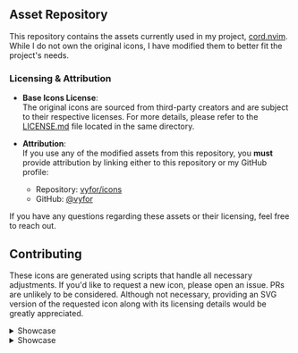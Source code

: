 ## Asset Repository  

This repository contains the assets currently used in my project, [cord.nvim](https://github.com/vyfor/cord.nvim). While I do not own the original icons, I have modified them to better fit the project's needs.  

### Licensing & Attribution  

- **Base Icons License**:  
  The original icons are sourced from third-party creators and are subject to their respective licenses. For more details, please refer to the [LICENSE.md](LICENSE.md) file located in the same directory.

- **Attribution**:  
  If you use any of the modified assets from this repository, you **must** provide attribution by linking either to this repository or my GitHub profile: 
  - Repository: [vyfor/icons](https://github.com/vyfor/icons)  
  - GitHub: [@vyfor](https://github.com/vyfor) 

If you have any questions regarding these assets or their licensing, feel free to reach out. 

## Contributing  

These icons are generated using scripts that handle all necessary adjustments. If you'd like to request a new icon, please open an issue. PRs are unlikely to be considered. Although not necessary, providing an SVG version of the requested icon along with its licensing details would be greatly appreciated.

<details id="showcase"><summary>Showcase</summary>

| Icon | catppuccin | material | onyx | pastel |
|------|---------|---------|---------|---------|
| ada.png | <img src='icons/catppuccin/ada.png' alt='ada.png' width='128' height='128' /> | <img src='icons/material/ada.png' alt='ada.png' width='128' height='128' /> | <img src='icons/onyx/ada.png' alt='ada.png' width='128' height='128' /> | <img src='icons/pastel/ada.png' alt='ada.png' width='128' height='128' /> |
| ahk.png | <img src='icons/catppuccin/ahk.png' alt='ahk.png' width='128' height='128' /> | <img src='icons/material/ahk.png' alt='ahk.png' width='128' height='128' /> | <img src='icons/onyx/ahk.png' alt='ahk.png' width='128' height='128' /> | <img src='icons/pastel/ahk.png' alt='ahk.png' width='128' height='128' /> |
| angular.png | <img src='icons/catppuccin/angular.png' alt='angular.png' width='128' height='128' /> | <img src='icons/material/angular.png' alt='angular.png' width='128' height='128' /> | <img src='icons/onyx/angular.png' alt='angular.png' width='128' height='128' /> | <img src='icons/pastel/angular.png' alt='angular.png' width='128' height='128' /> |
| arduino.png | <img src='icons/catppuccin/arduino.png' alt='arduino.png' width='128' height='128' /> | <img src='icons/material/arduino.png' alt='arduino.png' width='128' height='128' /> | <img src='icons/onyx/arduino.png' alt='arduino.png' width='128' height='128' /> | <img src='icons/pastel/arduino.png' alt='arduino.png' width='128' height='128' /> |
| assembly.png | <img src='icons/catppuccin/assembly.png' alt='assembly.png' width='128' height='128' /> | <img src='icons/material/assembly.png' alt='assembly.png' width='128' height='128' /> | <img src='icons/onyx/assembly.png' alt='assembly.png' width='128' height='128' /> | <img src='icons/pastel/assembly.png' alt='assembly.png' width='128' height='128' /> |
| astro.png | <img src='icons/catppuccin/astro.png' alt='astro.png' width='128' height='128' /> | <img src='icons/material/astro.png' alt='astro.png' width='128' height='128' /> | <img src='icons/onyx/astro.png' alt='astro.png' width='128' height='128' /> | <img src='icons/pastel/astro.png' alt='astro.png' width='128' height='128' /> |
| astronvim.png | <img src='icons/catppuccin/astronvim.png' alt='astronvim.png' width='128' height='128' /> | <img src='icons/material/astronvim.png' alt='astronvim.png' width='128' height='128' /> | <img src='icons/onyx/astronvim.png' alt='astronvim.png' width='128' height='128' /> | <img src='icons/pastel/astronvim.png' alt='astronvim.png' width='128' height='128' /> |
| awk.png | <img src='icons/catppuccin/awk.png' alt='awk.png' width='128' height='128' /> | <img src='icons/material/awk.png' alt='awk.png' width='128' height='128' /> | <img src='icons/onyx/awk.png' alt='awk.png' width='128' height='128' /> | <img src='icons/pastel/awk.png' alt='awk.png' width='128' height='128' /> |
| book.png | <img src='icons/catppuccin/book.png' alt='book.png' width='128' height='128' /> | <img src='icons/material/book.png' alt='book.png' width='128' height='128' /> | <img src='icons/onyx/book.png' alt='book.png' width='128' height='128' /> | <img src='icons/pastel/book.png' alt='book.png' width='128' height='128' /> |
| bug.png | <img src='icons/catppuccin/bug.png' alt='bug.png' width='128' height='128' /> | <img src='icons/material/bug.png' alt='bug.png' width='128' height='128' /> | <img src='icons/onyx/bug.png' alt='bug.png' width='128' height='128' /> | <img src='icons/pastel/bug.png' alt='bug.png' width='128' height='128' /> |
| c.png | <img src='icons/catppuccin/c.png' alt='c.png' width='128' height='128' /> | <img src='icons/material/c.png' alt='c.png' width='128' height='128' /> | <img src='icons/onyx/c.png' alt='c.png' width='128' height='128' /> | <img src='icons/pastel/c.png' alt='c.png' width='128' height='128' /> |
| cargo.png | <img src='icons/catppuccin/cargo.png' alt='cargo.png' width='128' height='128' /> | <img src='icons/material/cargo.png' alt='cargo.png' width='128' height='128' /> | <img src='icons/onyx/cargo.png' alt='cargo.png' width='128' height='128' /> | <img src='icons/pastel/cargo.png' alt='cargo.png' width='128' height='128' /> |
| clojure.png | <img src='icons/catppuccin/clojure.png' alt='clojure.png' width='128' height='128' /> | <img src='icons/material/clojure.png' alt='clojure.png' width='128' height='128' /> | <img src='icons/onyx/clojure.png' alt='clojure.png' width='128' height='128' /> | <img src='icons/pastel/clojure.png' alt='clojure.png' width='128' height='128' /> |
| controller.png | <img src='icons/catppuccin/controller.png' alt='controller.png' width='128' height='128' /> | <img src='icons/material/controller.png' alt='controller.png' width='128' height='128' /> | <img src='icons/onyx/controller.png' alt='controller.png' width='128' height='128' /> | <img src='icons/pastel/controller.png' alt='controller.png' width='128' height='128' /> |
| cpp.png | <img src='icons/catppuccin/cpp.png' alt='cpp.png' width='128' height='128' /> | <img src='icons/material/cpp.png' alt='cpp.png' width='128' height='128' /> | <img src='icons/onyx/cpp.png' alt='cpp.png' width='128' height='128' /> | <img src='icons/pastel/cpp.png' alt='cpp.png' width='128' height='128' /> |
| crystal.png | <img src='icons/catppuccin/crystal.png' alt='crystal.png' width='128' height='128' /> | <img src='icons/material/crystal.png' alt='crystal.png' width='128' height='128' /> | <img src='icons/onyx/crystal.png' alt='crystal.png' width='128' height='128' /> | <img src='icons/pastel/crystal.png' alt='crystal.png' width='128' height='128' /> |
| csharp.png | <img src='icons/catppuccin/csharp.png' alt='csharp.png' width='128' height='128' /> | <img src='icons/material/csharp.png' alt='csharp.png' width='128' height='128' /> | <img src='icons/onyx/csharp.png' alt='csharp.png' width='128' height='128' /> | <img src='icons/pastel/csharp.png' alt='csharp.png' width='128' height='128' /> |
| css.png | <img src='icons/catppuccin/css.png' alt='css.png' width='128' height='128' /> | <img src='icons/material/css.png' alt='css.png' width='128' height='128' /> | <img src='icons/onyx/css.png' alt='css.png' width='128' height='128' /> | <img src='icons/pastel/css.png' alt='css.png' width='128' height='128' /> |
| d.png | <img src='icons/catppuccin/d.png' alt='d.png' width='128' height='128' /> | <img src='icons/material/d.png' alt='d.png' width='128' height='128' /> | <img src='icons/onyx/d.png' alt='d.png' width='128' height='128' /> | <img src='icons/pastel/d.png' alt='d.png' width='128' height='128' /> |
| dart.png | <img src='icons/catppuccin/dart.png' alt='dart.png' width='128' height='128' /> | <img src='icons/material/dart.png' alt='dart.png' width='128' height='128' /> | <img src='icons/onyx/dart.png' alt='dart.png' width='128' height='128' /> | <img src='icons/pastel/dart.png' alt='dart.png' width='128' height='128' /> |
| dashboard.png | <img src='icons/catppuccin/dashboard.png' alt='dashboard.png' width='128' height='128' /> | <img src='icons/material/dashboard.png' alt='dashboard.png' width='128' height='128' /> | <img src='icons/onyx/dashboard.png' alt='dashboard.png' width='128' height='128' /> | <img src='icons/pastel/dashboard.png' alt='dashboard.png' width='128' height='128' /> |
| diagnostics.png | <img src='icons/catppuccin/diagnostics.png' alt='diagnostics.png' width='128' height='128' /> | <img src='icons/material/diagnostics.png' alt='diagnostics.png' width='128' height='128' /> | <img src='icons/onyx/diagnostics.png' alt='diagnostics.png' width='128' height='128' /> | <img src='icons/pastel/diagnostics.png' alt='diagnostics.png' width='128' height='128' /> |
| django.png | <img src='icons/catppuccin/django.png' alt='django.png' width='128' height='128' /> | <img src='icons/material/django.png' alt='django.png' width='128' height='128' /> | <img src='icons/onyx/django.png' alt='django.png' width='128' height='128' /> | <img src='icons/pastel/django.png' alt='django.png' width='128' height='128' /> |
| docker.png | <img src='icons/catppuccin/docker.png' alt='docker.png' width='128' height='128' /> | <img src='icons/material/docker.png' alt='docker.png' width='128' height='128' /> | <img src='icons/onyx/docker.png' alt='docker.png' width='128' height='128' /> | <img src='icons/pastel/docker.png' alt='docker.png' width='128' height='128' /> |
| editorconfig.png | <img src='icons/catppuccin/editorconfig.png' alt='editorconfig.png' width='128' height='128' /> | <img src='icons/material/editorconfig.png' alt='editorconfig.png' width='128' height='128' /> | <img src='icons/onyx/editorconfig.png' alt='editorconfig.png' width='128' height='128' /> | <img src='icons/pastel/editorconfig.png' alt='editorconfig.png' width='128' height='128' /> |
| elixir.png | <img src='icons/catppuccin/elixir.png' alt='elixir.png' width='128' height='128' /> | <img src='icons/material/elixir.png' alt='elixir.png' width='128' height='128' /> | <img src='icons/onyx/elixir.png' alt='elixir.png' width='128' height='128' /> | <img src='icons/pastel/elixir.png' alt='elixir.png' width='128' height='128' /> |
| elm.png | <img src='icons/catppuccin/elm.png' alt='elm.png' width='128' height='128' /> | <img src='icons/material/elm.png' alt='elm.png' width='128' height='128' /> | <img src='icons/onyx/elm.png' alt='elm.png' width='128' height='128' /> | <img src='icons/pastel/elm.png' alt='elm.png' width='128' height='128' /> |
| erlang.png | <img src='icons/catppuccin/erlang.png' alt='erlang.png' width='128' height='128' /> | <img src='icons/material/erlang.png' alt='erlang.png' width='128' height='128' /> | <img src='icons/onyx/erlang.png' alt='erlang.png' width='128' height='128' /> | <img src='icons/pastel/erlang.png' alt='erlang.png' width='128' height='128' /> |
| fennel.png | <img src='icons/catppuccin/fennel.png' alt='fennel.png' width='128' height='128' /> | <img src='icons/material/fennel.png' alt='fennel.png' width='128' height='128' /> | <img src='icons/onyx/fennel.png' alt='fennel.png' width='128' height='128' /> | <img src='icons/pastel/fennel.png' alt='fennel.png' width='128' height='128' /> |
| fishshell.png | <img src='icons/catppuccin/fishshell.png' alt='fishshell.png' width='128' height='128' /> | <img src='icons/material/fishshell.png' alt='fishshell.png' width='128' height='128' /> | <img src='icons/onyx/fishshell.png' alt='fishshell.png' width='128' height='128' /> | <img src='icons/pastel/fishshell.png' alt='fishshell.png' width='128' height='128' /> |
| folder.png | <img src='icons/catppuccin/folder.png' alt='folder.png' width='128' height='128' /> | <img src='icons/material/folder.png' alt='folder.png' width='128' height='128' /> | <img src='icons/onyx/folder.png' alt='folder.png' width='128' height='128' /> | <img src='icons/pastel/folder.png' alt='folder.png' width='128' height='128' /> |
| fortran.png | <img src='icons/catppuccin/fortran.png' alt='fortran.png' width='128' height='128' /> | <img src='icons/material/fortran.png' alt='fortran.png' width='128' height='128' /> | <img src='icons/onyx/fortran.png' alt='fortran.png' width='128' height='128' /> | <img src='icons/pastel/fortran.png' alt='fortran.png' width='128' height='128' /> |
| fsharp.png | <img src='icons/catppuccin/fsharp.png' alt='fsharp.png' width='128' height='128' /> | <img src='icons/material/fsharp.png' alt='fsharp.png' width='128' height='128' /> | <img src='icons/onyx/fsharp.png' alt='fsharp.png' width='128' height='128' /> | <img src='icons/pastel/fsharp.png' alt='fsharp.png' width='128' height='128' /> |
| gear.png | <img src='icons/catppuccin/gear.png' alt='gear.png' width='128' height='128' /> | <img src='icons/material/gear.png' alt='gear.png' width='128' height='128' /> | <img src='icons/onyx/gear.png' alt='gear.png' width='128' height='128' /> | <img src='icons/pastel/gear.png' alt='gear.png' width='128' height='128' /> |
| git.png | <img src='icons/catppuccin/git.png' alt='git.png' width='128' height='128' /> | <img src='icons/material/git.png' alt='git.png' width='128' height='128' /> | <img src='icons/onyx/git.png' alt='git.png' width='128' height='128' /> | <img src='icons/pastel/git.png' alt='git.png' width='128' height='128' /> |
| gleam.png | <img src='icons/catppuccin/gleam.png' alt='gleam.png' width='128' height='128' /> | <img src='icons/material/gleam.png' alt='gleam.png' width='128' height='128' /> | <img src='icons/onyx/gleam.png' alt='gleam.png' width='128' height='128' /> | <img src='icons/pastel/gleam.png' alt='gleam.png' width='128' height='128' /> |
| gml.png | <img src='icons/catppuccin/gml.png' alt='gml.png' width='128' height='128' /> | <img src='icons/material/gml.png' alt='gml.png' width='128' height='128' /> | <img src='icons/onyx/gml.png' alt='gml.png' width='128' height='128' /> | <img src='icons/pastel/gml.png' alt='gml.png' width='128' height='128' /> |
| gnu.png | <img src='icons/catppuccin/gnu.png' alt='gnu.png' width='128' height='128' /> | <img src='icons/material/gnu.png' alt='gnu.png' width='128' height='128' /> | <img src='icons/onyx/gnu.png' alt='gnu.png' width='128' height='128' /> | <img src='icons/pastel/gnu.png' alt='gnu.png' width='128' height='128' /> |
| go.png | <img src='icons/catppuccin/go.png' alt='go.png' width='128' height='128' /> | <img src='icons/material/go.png' alt='go.png' width='128' height='128' /> | <img src='icons/onyx/go.png' alt='go.png' width='128' height='128' /> | <img src='icons/pastel/go.png' alt='go.png' width='128' height='128' /> |
| godot.png | <img src='icons/catppuccin/godot.png' alt='godot.png' width='128' height='128' /> | <img src='icons/material/godot.png' alt='godot.png' width='128' height='128' /> | <img src='icons/onyx/godot.png' alt='godot.png' width='128' height='128' /> | <img src='icons/pastel/godot.png' alt='godot.png' width='128' height='128' /> |
| gradle.png | <img src='icons/catppuccin/gradle.png' alt='gradle.png' width='128' height='128' /> | <img src='icons/material/gradle.png' alt='gradle.png' width='128' height='128' /> | <img src='icons/onyx/gradle.png' alt='gradle.png' width='128' height='128' /> | <img src='icons/pastel/gradle.png' alt='gradle.png' width='128' height='128' /> |
| graphql.png | <img src='icons/catppuccin/graphql.png' alt='graphql.png' width='128' height='128' /> | <img src='icons/material/graphql.png' alt='graphql.png' width='128' height='128' /> | <img src='icons/onyx/graphql.png' alt='graphql.png' width='128' height='128' /> | <img src='icons/pastel/graphql.png' alt='graphql.png' width='128' height='128' /> |
| groovy.png | <img src='icons/catppuccin/groovy.png' alt='groovy.png' width='128' height='128' /> | <img src='icons/material/groovy.png' alt='groovy.png' width='128' height='128' /> | <img src='icons/onyx/groovy.png' alt='groovy.png' width='128' height='128' /> | <img src='icons/pastel/groovy.png' alt='groovy.png' width='128' height='128' /> |
| hashicorp.png | <img src='icons/catppuccin/hashicorp.png' alt='hashicorp.png' width='128' height='128' /> | <img src='icons/material/hashicorp.png' alt='hashicorp.png' width='128' height='128' /> | <img src='icons/onyx/hashicorp.png' alt='hashicorp.png' width='128' height='128' /> | <img src='icons/pastel/hashicorp.png' alt='hashicorp.png' width='128' height='128' /> |
| haskell.png | <img src='icons/catppuccin/haskell.png' alt='haskell.png' width='128' height='128' /> | <img src='icons/material/haskell.png' alt='haskell.png' width='128' height='128' /> | <img src='icons/onyx/haskell.png' alt='haskell.png' width='128' height='128' /> | <img src='icons/pastel/haskell.png' alt='haskell.png' width='128' height='128' /> |
| haxe.png | <img src='icons/catppuccin/haxe.png' alt='haxe.png' width='128' height='128' /> | <img src='icons/material/haxe.png' alt='haxe.png' width='128' height='128' /> | <img src='icons/onyx/haxe.png' alt='haxe.png' width='128' height='128' /> | <img src='icons/pastel/haxe.png' alt='haxe.png' width='128' height='128' /> |
| health.png | <img src='icons/catppuccin/health.png' alt='health.png' width='128' height='128' /> | <img src='icons/material/health.png' alt='health.png' width='128' height='128' /> | <img src='icons/onyx/health.png' alt='health.png' width='128' height='128' /> | <img src='icons/pastel/health.png' alt='health.png' width='128' height='128' /> |
| html.png | <img src='icons/catppuccin/html.png' alt='html.png' width='128' height='128' /> | <img src='icons/material/html.png' alt='html.png' width='128' height='128' /> | <img src='icons/onyx/html.png' alt='html.png' width='128' height='128' /> | <img src='icons/pastel/html.png' alt='html.png' width='128' height='128' /> |
| hyprland.png | <img src='icons/catppuccin/hyprland.png' alt='hyprland.png' width='128' height='128' /> | <img src='icons/material/hyprland.png' alt='hyprland.png' width='128' height='128' /> | <img src='icons/onyx/hyprland.png' alt='hyprland.png' width='128' height='128' /> | <img src='icons/pastel/hyprland.png' alt='hyprland.png' width='128' height='128' /> |
| idle.png | <img src='icons/catppuccin/idle.png' alt='idle.png' width='128' height='128' /> | <img src='icons/material/idle.png' alt='idle.png' width='128' height='128' /> | <img src='icons/onyx/idle.png' alt='idle.png' width='128' height='128' /> | <img src='icons/pastel/idle.png' alt='idle.png' width='128' height='128' /> |
| java.png | <img src='icons/catppuccin/java.png' alt='java.png' width='128' height='128' /> | <img src='icons/material/java.png' alt='java.png' width='128' height='128' /> | <img src='icons/onyx/java.png' alt='java.png' width='128' height='128' /> | <img src='icons/pastel/java.png' alt='java.png' width='128' height='128' /> |
| javascript.png | <img src='icons/catppuccin/javascript.png' alt='javascript.png' width='128' height='128' /> | <img src='icons/material/javascript.png' alt='javascript.png' width='128' height='128' /> | <img src='icons/onyx/javascript.png' alt='javascript.png' width='128' height='128' /> | <img src='icons/pastel/javascript.png' alt='javascript.png' width='128' height='128' /> |
| json.png | <img src='icons/catppuccin/json.png' alt='json.png' width='128' height='128' /> | <img src='icons/material/json.png' alt='json.png' width='128' height='128' /> | <img src='icons/onyx/json.png' alt='json.png' width='128' height='128' /> | <img src='icons/pastel/json.png' alt='json.png' width='128' height='128' /> |
| julia.png | <img src='icons/catppuccin/julia.png' alt='julia.png' width='128' height='128' /> | <img src='icons/material/julia.png' alt='julia.png' width='128' height='128' /> | <img src='icons/onyx/julia.png' alt='julia.png' width='128' height='128' /> | <img src='icons/pastel/julia.png' alt='julia.png' width='128' height='128' /> |
| jupyter.png | <img src='icons/catppuccin/jupyter.png' alt='jupyter.png' width='128' height='128' /> | <img src='icons/material/jupyter.png' alt='jupyter.png' width='128' height='128' /> | <img src='icons/onyx/jupyter.png' alt='jupyter.png' width='128' height='128' /> | <img src='icons/pastel/jupyter.png' alt='jupyter.png' width='128' height='128' /> |
| keyboard.png | <img src='icons/catppuccin/keyboard.png' alt='keyboard.png' width='128' height='128' /> | <img src='icons/material/keyboard.png' alt='keyboard.png' width='128' height='128' /> | <img src='icons/onyx/keyboard.png' alt='keyboard.png' width='128' height='128' /> | <img src='icons/pastel/keyboard.png' alt='keyboard.png' width='128' height='128' /> |
| kotlin.png | <img src='icons/catppuccin/kotlin.png' alt='kotlin.png' width='128' height='128' /> | <img src='icons/material/kotlin.png' alt='kotlin.png' width='128' height='128' /> | <img src='icons/onyx/kotlin.png' alt='kotlin.png' width='128' height='128' /> | <img src='icons/pastel/kotlin.png' alt='kotlin.png' width='128' height='128' /> |
| latex.png | <img src='icons/catppuccin/latex.png' alt='latex.png' width='128' height='128' /> | <img src='icons/material/latex.png' alt='latex.png' width='128' height='128' /> | <img src='icons/onyx/latex.png' alt='latex.png' width='128' height='128' /> | <img src='icons/pastel/latex.png' alt='latex.png' width='128' height='128' /> |
| lazyvim.png | <img src='icons/catppuccin/lazyvim.png' alt='lazyvim.png' width='128' height='128' /> | <img src='icons/material/lazyvim.png' alt='lazyvim.png' width='128' height='128' /> | <img src='icons/onyx/lazyvim.png' alt='lazyvim.png' width='128' height='128' /> | <img src='icons/pastel/lazyvim.png' alt='lazyvim.png' width='128' height='128' /> |
| license.png | <img src='icons/catppuccin/license.png' alt='license.png' width='128' height='128' /> | <img src='icons/material/license.png' alt='license.png' width='128' height='128' /> | <img src='icons/onyx/license.png' alt='license.png' width='128' height='128' /> | <img src='icons/pastel/license.png' alt='license.png' width='128' height='128' /> |
| lisp.png | <img src='icons/catppuccin/lisp.png' alt='lisp.png' width='128' height='128' /> | <img src='icons/material/lisp.png' alt='lisp.png' width='128' height='128' /> | <img src='icons/onyx/lisp.png' alt='lisp.png' width='128' height='128' /> | <img src='icons/pastel/lisp.png' alt='lisp.png' width='128' height='128' /> |
| lock.png | <img src='icons/catppuccin/lock.png' alt='lock.png' width='128' height='128' /> | <img src='icons/material/lock.png' alt='lock.png' width='128' height='128' /> | <img src='icons/onyx/lock.png' alt='lock.png' width='128' height='128' /> | <img src='icons/pastel/lock.png' alt='lock.png' width='128' height='128' /> |
| logs.png | <img src='icons/catppuccin/logs.png' alt='logs.png' width='128' height='128' /> | <img src='icons/material/logs.png' alt='logs.png' width='128' height='128' /> | <img src='icons/onyx/logs.png' alt='logs.png' width='128' height='128' /> | <img src='icons/pastel/logs.png' alt='logs.png' width='128' height='128' /> |
| lsp.png | <img src='icons/catppuccin/lsp.png' alt='lsp.png' width='128' height='128' /> | <img src='icons/material/lsp.png' alt='lsp.png' width='128' height='128' /> | <img src='icons/onyx/lsp.png' alt='lsp.png' width='128' height='128' /> | <img src='icons/pastel/lsp.png' alt='lsp.png' width='128' height='128' /> |
| lua.png | <img src='icons/catppuccin/lua.png' alt='lua.png' width='128' height='128' /> | <img src='icons/material/lua.png' alt='lua.png' width='128' height='128' /> | <img src='icons/onyx/lua.png' alt='lua.png' width='128' height='128' /> | <img src='icons/pastel/lua.png' alt='lua.png' width='128' height='128' /> |
| lunarvim.png | <img src='icons/catppuccin/lunarvim.png' alt='lunarvim.png' width='128' height='128' /> | <img src='icons/material/lunarvim.png' alt='lunarvim.png' width='128' height='128' /> | <img src='icons/onyx/lunarvim.png' alt='lunarvim.png' width='128' height='128' /> | <img src='icons/pastel/lunarvim.png' alt='lunarvim.png' width='128' height='128' /> |
| mail.png | <img src='icons/catppuccin/mail.png' alt='mail.png' width='128' height='128' /> | <img src='icons/material/mail.png' alt='mail.png' width='128' height='128' /> | <img src='icons/onyx/mail.png' alt='mail.png' width='128' height='128' /> | <img src='icons/pastel/mail.png' alt='mail.png' width='128' height='128' /> |
| markdown.png | <img src='icons/catppuccin/markdown.png' alt='markdown.png' width='128' height='128' /> | <img src='icons/material/markdown.png' alt='markdown.png' width='128' height='128' /> | <img src='icons/onyx/markdown.png' alt='markdown.png' width='128' height='128' /> | <img src='icons/pastel/markdown.png' alt='markdown.png' width='128' height='128' /> |
| matlab.png | <img src='icons/catppuccin/matlab.png' alt='matlab.png' width='128' height='128' /> | <img src='icons/material/matlab.png' alt='matlab.png' width='128' height='128' /> | <img src='icons/onyx/matlab.png' alt='matlab.png' width='128' height='128' /> | <img src='icons/pastel/matlab.png' alt='matlab.png' width='128' height='128' /> |
| maven.png | <img src='icons/catppuccin/maven.png' alt='maven.png' width='128' height='128' /> | <img src='icons/material/maven.png' alt='maven.png' width='128' height='128' /> | <img src='icons/onyx/maven.png' alt='maven.png' width='128' height='128' /> | <img src='icons/pastel/maven.png' alt='maven.png' width='128' height='128' /> |
| mercurial.png | <img src='icons/catppuccin/mercurial.png' alt='mercurial.png' width='128' height='128' /> | <img src='icons/material/mercurial.png' alt='mercurial.png' width='128' height='128' /> | <img src='icons/onyx/mercurial.png' alt='mercurial.png' width='128' height='128' /> | <img src='icons/pastel/mercurial.png' alt='mercurial.png' width='128' height='128' /> |
| neorg.png | <img src='icons/catppuccin/neorg.png' alt='neorg.png' width='128' height='128' /> | <img src='icons/material/neorg.png' alt='neorg.png' width='128' height='128' /> | <img src='icons/onyx/neorg.png' alt='neorg.png' width='128' height='128' /> | <img src='icons/pastel/neorg.png' alt='neorg.png' width='128' height='128' /> |
| neovim.png | <img src='icons/catppuccin/neovim.png' alt='neovim.png' width='128' height='128' /> | <img src='icons/material/neovim.png' alt='neovim.png' width='128' height='128' /> | <img src='icons/onyx/neovim.png' alt='neovim.png' width='128' height='128' /> | <img src='icons/pastel/neovim.png' alt='neovim.png' width='128' height='128' /> |
| nim.png | <img src='icons/catppuccin/nim.png' alt='nim.png' width='128' height='128' /> | <img src='icons/material/nim.png' alt='nim.png' width='128' height='128' /> | <img src='icons/onyx/nim.png' alt='nim.png' width='128' height='128' /> | <img src='icons/pastel/nim.png' alt='nim.png' width='128' height='128' /> |
| nix.png | <img src='icons/catppuccin/nix.png' alt='nix.png' width='128' height='128' /> | <img src='icons/material/nix.png' alt='nix.png' width='128' height='128' /> | <img src='icons/onyx/nix.png' alt='nix.png' width='128' height='128' /> | <img src='icons/pastel/nix.png' alt='nix.png' width='128' height='128' /> |
| notes.png | <img src='icons/catppuccin/notes.png' alt='notes.png' width='128' height='128' /> | <img src='icons/material/notes.png' alt='notes.png' width='128' height='128' /> | <img src='icons/onyx/notes.png' alt='notes.png' width='128' height='128' /> | <img src='icons/pastel/notes.png' alt='notes.png' width='128' height='128' /> |
| npm.png | <img src='icons/catppuccin/npm.png' alt='npm.png' width='128' height='128' /> | <img src='icons/material/npm.png' alt='npm.png' width='128' height='128' /> | <img src='icons/onyx/npm.png' alt='npm.png' width='128' height='128' /> | <img src='icons/pastel/npm.png' alt='npm.png' width='128' height='128' /> |
| nushell.png | <img src='icons/catppuccin/nushell.png' alt='nushell.png' width='128' height='128' /> | <img src='icons/material/nushell.png' alt='nushell.png' width='128' height='128' /> | <img src='icons/onyx/nushell.png' alt='nushell.png' width='128' height='128' /> | <img src='icons/pastel/nushell.png' alt='nushell.png' width='128' height='128' /> |
| nvchad.png | <img src='icons/catppuccin/nvchad.png' alt='nvchad.png' width='128' height='128' /> | <img src='icons/material/nvchad.png' alt='nvchad.png' width='128' height='128' /> | <img src='icons/onyx/nvchad.png' alt='nvchad.png' width='128' height='128' /> | <img src='icons/pastel/nvchad.png' alt='nvchad.png' width='128' height='128' /> |
| nvidia.png | <img src='icons/catppuccin/nvidia.png' alt='nvidia.png' width='128' height='128' /> | <img src='icons/material/nvidia.png' alt='nvidia.png' width='128' height='128' /> | <img src='icons/onyx/nvidia.png' alt='nvidia.png' width='128' height='128' /> | <img src='icons/pastel/nvidia.png' alt='nvidia.png' width='128' height='128' /> |
| ocaml.png | <img src='icons/catppuccin/ocaml.png' alt='ocaml.png' width='128' height='128' /> | <img src='icons/material/ocaml.png' alt='ocaml.png' width='128' height='128' /> | <img src='icons/onyx/ocaml.png' alt='ocaml.png' width='128' height='128' /> | <img src='icons/pastel/ocaml.png' alt='ocaml.png' width='128' height='128' /> |
| odin.png | <img src='icons/catppuccin/odin.png' alt='odin.png' width='128' height='128' /> | <img src='icons/material/odin.png' alt='odin.png' width='128' height='128' /> | <img src='icons/onyx/odin.png' alt='odin.png' width='128' height='128' /> | <img src='icons/pastel/odin.png' alt='odin.png' width='128' height='128' /> |
| opengl.png | <img src='icons/catppuccin/opengl.png' alt='opengl.png' width='128' height='128' /> | <img src='icons/material/opengl.png' alt='opengl.png' width='128' height='128' /> | <img src='icons/onyx/opengl.png' alt='opengl.png' width='128' height='128' /> | <img src='icons/pastel/opengl.png' alt='opengl.png' width='128' height='128' /> |
| org.png | <img src='icons/catppuccin/org.png' alt='org.png' width='128' height='128' /> | <img src='icons/material/org.png' alt='org.png' width='128' height='128' /> | <img src='icons/onyx/org.png' alt='org.png' width='128' height='128' /> | <img src='icons/pastel/org.png' alt='org.png' width='128' height='128' /> |
| pascal.png | <img src='icons/catppuccin/pascal.png' alt='pascal.png' width='128' height='128' /> | <img src='icons/material/pascal.png' alt='pascal.png' width='128' height='128' /> | <img src='icons/onyx/pascal.png' alt='pascal.png' width='128' height='128' /> | <img src='icons/pastel/pascal.png' alt='pascal.png' width='128' height='128' /> |
| perl.png | <img src='icons/catppuccin/perl.png' alt='perl.png' width='128' height='128' /> | <img src='icons/material/perl.png' alt='perl.png' width='128' height='128' /> | <img src='icons/onyx/perl.png' alt='perl.png' width='128' height='128' /> | <img src='icons/pastel/perl.png' alt='perl.png' width='128' height='128' /> |
| phoenix.png | <img src='icons/catppuccin/phoenix.png' alt='phoenix.png' width='128' height='128' /> | <img src='icons/material/phoenix.png' alt='phoenix.png' width='128' height='128' /> | <img src='icons/onyx/phoenix.png' alt='phoenix.png' width='128' height='128' /> | <img src='icons/pastel/phoenix.png' alt='phoenix.png' width='128' height='128' /> |
| php.png | <img src='icons/catppuccin/php.png' alt='php.png' width='128' height='128' /> | <img src='icons/material/php.png' alt='php.png' width='128' height='128' /> | <img src='icons/onyx/php.png' alt='php.png' width='128' height='128' /> | <img src='icons/pastel/php.png' alt='php.png' width='128' height='128' /> |
| picture.png | <img src='icons/catppuccin/picture.png' alt='picture.png' width='128' height='128' /> | <img src='icons/material/picture.png' alt='picture.png' width='128' height='128' /> | <img src='icons/onyx/picture.png' alt='picture.png' width='128' height='128' /> | <img src='icons/pastel/picture.png' alt='picture.png' width='128' height='128' /> |
| plugin.png | <img src='icons/catppuccin/plugin.png' alt='plugin.png' width='128' height='128' /> | <img src='icons/material/plugin.png' alt='plugin.png' width='128' height='128' /> | <img src='icons/onyx/plugin.png' alt='plugin.png' width='128' height='128' /> | <img src='icons/pastel/plugin.png' alt='plugin.png' width='128' height='128' /> |
| postcss.png | <img src='icons/catppuccin/postcss.png' alt='postcss.png' width='128' height='128' /> | <img src='icons/material/postcss.png' alt='postcss.png' width='128' height='128' /> | <img src='icons/onyx/postcss.png' alt='postcss.png' width='128' height='128' /> | <img src='icons/pastel/postcss.png' alt='postcss.png' width='128' height='128' /> |
| powershell.png | <img src='icons/catppuccin/powershell.png' alt='powershell.png' width='128' height='128' /> | <img src='icons/material/powershell.png' alt='powershell.png' width='128' height='128' /> | <img src='icons/onyx/powershell.png' alt='powershell.png' width='128' height='128' /> | <img src='icons/pastel/powershell.png' alt='powershell.png' width='128' height='128' /> |
| prisma.png | <img src='icons/catppuccin/prisma.png' alt='prisma.png' width='128' height='128' /> | <img src='icons/material/prisma.png' alt='prisma.png' width='128' height='128' /> | <img src='icons/onyx/prisma.png' alt='prisma.png' width='128' height='128' /> | <img src='icons/pastel/prisma.png' alt='prisma.png' width='128' height='128' /> |
| python.png | <img src='icons/catppuccin/python.png' alt='python.png' width='128' height='128' /> | <img src='icons/material/python.png' alt='python.png' width='128' height='128' /> | <img src='icons/onyx/python.png' alt='python.png' width='128' height='128' /> | <img src='icons/pastel/python.png' alt='python.png' width='128' height='128' /> |
| quarto.png | <img src='icons/catppuccin/quarto.png' alt='quarto.png' width='128' height='128' /> | <img src='icons/material/quarto.png' alt='quarto.png' width='128' height='128' /> | <img src='icons/onyx/quarto.png' alt='quarto.png' width='128' height='128' /> | <img src='icons/pastel/quarto.png' alt='quarto.png' width='128' height='128' /> |
| r.png | <img src='icons/catppuccin/r.png' alt='r.png' width='128' height='128' /> | <img src='icons/material/r.png' alt='r.png' width='128' height='128' /> | <img src='icons/onyx/r.png' alt='r.png' width='128' height='128' /> | <img src='icons/pastel/r.png' alt='r.png' width='128' height='128' /> |
| racket.png | <img src='icons/catppuccin/racket.png' alt='racket.png' width='128' height='128' /> | <img src='icons/material/racket.png' alt='racket.png' width='128' height='128' /> | <img src='icons/onyx/racket.png' alt='racket.png' width='128' height='128' /> | <img src='icons/pastel/racket.png' alt='racket.png' width='128' height='128' /> |
| react.png | <img src='icons/catppuccin/react.png' alt='react.png' width='128' height='128' /> | <img src='icons/material/react.png' alt='react.png' width='128' height='128' /> | <img src='icons/onyx/react.png' alt='react.png' width='128' height='128' /> | <img src='icons/pastel/react.png' alt='react.png' width='128' height='128' /> |
| ruby.png | <img src='icons/catppuccin/ruby.png' alt='ruby.png' width='128' height='128' /> | <img src='icons/material/ruby.png' alt='ruby.png' width='128' height='128' /> | <img src='icons/onyx/ruby.png' alt='ruby.png' width='128' height='128' /> | <img src='icons/pastel/ruby.png' alt='ruby.png' width='128' height='128' /> |
| rubygems.png | <img src='icons/catppuccin/rubygems.png' alt='rubygems.png' width='128' height='128' /> | <img src='icons/material/rubygems.png' alt='rubygems.png' width='128' height='128' /> | <img src='icons/onyx/rubygems.png' alt='rubygems.png' width='128' height='128' /> | <img src='icons/pastel/rubygems.png' alt='rubygems.png' width='128' height='128' /> |
| rust.png | <img src='icons/catppuccin/rust.png' alt='rust.png' width='128' height='128' /> | <img src='icons/material/rust.png' alt='rust.png' width='128' height='128' /> | <img src='icons/onyx/rust.png' alt='rust.png' width='128' height='128' /> | <img src='icons/pastel/rust.png' alt='rust.png' width='128' height='128' /> |
| scala.png | <img src='icons/catppuccin/scala.png' alt='scala.png' width='128' height='128' /> | <img src='icons/material/scala.png' alt='scala.png' width='128' height='128' /> | <img src='icons/onyx/scala.png' alt='scala.png' width='128' height='128' /> | <img src='icons/pastel/scala.png' alt='scala.png' width='128' height='128' /> |
| scss.png | <img src='icons/catppuccin/scss.png' alt='scss.png' width='128' height='128' /> | <img src='icons/material/scss.png' alt='scss.png' width='128' height='128' /> | <img src='icons/onyx/scss.png' alt='scss.png' width='128' height='128' /> | <img src='icons/pastel/scss.png' alt='scss.png' width='128' height='128' /> |
| shell.png | <img src='icons/catppuccin/shell.png' alt='shell.png' width='128' height='128' /> | <img src='icons/material/shell.png' alt='shell.png' width='128' height='128' /> | <img src='icons/onyx/shell.png' alt='shell.png' width='128' height='128' /> | <img src='icons/pastel/shell.png' alt='shell.png' width='128' height='128' /> |
| sql.png | <img src='icons/catppuccin/sql.png' alt='sql.png' width='128' height='128' /> | <img src='icons/material/sql.png' alt='sql.png' width='128' height='128' /> | <img src='icons/onyx/sql.png' alt='sql.png' width='128' height='128' /> | <img src='icons/pastel/sql.png' alt='sql.png' width='128' height='128' /> |
| squirrel.png | <img src='icons/catppuccin/squirrel.png' alt='squirrel.png' width='128' height='128' /> | <img src='icons/material/squirrel.png' alt='squirrel.png' width='128' height='128' /> | <img src='icons/onyx/squirrel.png' alt='squirrel.png' width='128' height='128' /> | <img src='icons/pastel/squirrel.png' alt='squirrel.png' width='128' height='128' /> |
| svelte.png | <img src='icons/catppuccin/svelte.png' alt='svelte.png' width='128' height='128' /> | <img src='icons/material/svelte.png' alt='svelte.png' width='128' height='128' /> | <img src='icons/onyx/svelte.png' alt='svelte.png' width='128' height='128' /> | <img src='icons/pastel/svelte.png' alt='svelte.png' width='128' height='128' /> |
| svg.png | <img src='icons/catppuccin/svg.png' alt='svg.png' width='128' height='128' /> | <img src='icons/material/svg.png' alt='svg.png' width='128' height='128' /> | <img src='icons/onyx/svg.png' alt='svg.png' width='128' height='128' /> | <img src='icons/pastel/svg.png' alt='svg.png' width='128' height='128' /> |
| swift.png | <img src='icons/catppuccin/swift.png' alt='swift.png' width='128' height='128' /> | <img src='icons/material/swift.png' alt='swift.png' width='128' height='128' /> | <img src='icons/onyx/swift.png' alt='swift.png' width='128' height='128' /> | <img src='icons/pastel/swift.png' alt='swift.png' width='128' height='128' /> |
| telescope.png | <img src='icons/catppuccin/telescope.png' alt='telescope.png' width='128' height='128' /> | <img src='icons/material/telescope.png' alt='telescope.png' width='128' height='128' /> | <img src='icons/onyx/telescope.png' alt='telescope.png' width='128' height='128' /> | <img src='icons/pastel/telescope.png' alt='telescope.png' width='128' height='128' /> |
| terraform.png | <img src='icons/catppuccin/terraform.png' alt='terraform.png' width='128' height='128' /> | <img src='icons/material/terraform.png' alt='terraform.png' width='128' height='128' /> | <img src='icons/onyx/terraform.png' alt='terraform.png' width='128' height='128' /> | <img src='icons/pastel/terraform.png' alt='terraform.png' width='128' height='128' /> |
| tests.png | <img src='icons/catppuccin/tests.png' alt='tests.png' width='128' height='128' /> | <img src='icons/material/tests.png' alt='tests.png' width='128' height='128' /> | <img src='icons/onyx/tests.png' alt='tests.png' width='128' height='128' /> | <img src='icons/pastel/tests.png' alt='tests.png' width='128' height='128' /> |
| text.png | <img src='icons/catppuccin/text.png' alt='text.png' width='128' height='128' /> | <img src='icons/material/text.png' alt='text.png' width='128' height='128' /> | <img src='icons/onyx/text.png' alt='text.png' width='128' height='128' /> | <img src='icons/pastel/text.png' alt='text.png' width='128' height='128' /> |
| tmux.png | <img src='icons/catppuccin/tmux.png' alt='tmux.png' width='128' height='128' /> | <img src='icons/material/tmux.png' alt='tmux.png' width='128' height='128' /> | <img src='icons/onyx/tmux.png' alt='tmux.png' width='128' height='128' /> | <img src='icons/pastel/tmux.png' alt='tmux.png' width='128' height='128' /> |
| toml.png | <img src='icons/catppuccin/toml.png' alt='toml.png' width='128' height='128' /> | <img src='icons/material/toml.png' alt='toml.png' width='128' height='128' /> | <img src='icons/onyx/toml.png' alt='toml.png' width='128' height='128' /> | <img src='icons/pastel/toml.png' alt='toml.png' width='128' height='128' /> |
| typescript.png | <img src='icons/catppuccin/typescript.png' alt='typescript.png' width='128' height='128' /> | <img src='icons/material/typescript.png' alt='typescript.png' width='128' height='128' /> | <img src='icons/onyx/typescript.png' alt='typescript.png' width='128' height='128' /> | <img src='icons/pastel/typescript.png' alt='typescript.png' width='128' height='128' /> |
| typst.png | <img src='icons/catppuccin/typst.png' alt='typst.png' width='128' height='128' /> | <img src='icons/material/typst.png' alt='typst.png' width='128' height='128' /> | <img src='icons/onyx/typst.png' alt='typst.png' width='128' height='128' /> | <img src='icons/pastel/typst.png' alt='typst.png' width='128' height='128' /> |
| v.png | <img src='icons/catppuccin/v.png' alt='v.png' width='128' height='128' /> | <img src='icons/material/v.png' alt='v.png' width='128' height='128' /> | <img src='icons/onyx/v.png' alt='v.png' width='128' height='128' /> | <img src='icons/pastel/v.png' alt='v.png' width='128' height='128' /> |
| vala.png | <img src='icons/catppuccin/vala.png' alt='vala.png' width='128' height='128' /> | <img src='icons/material/vala.png' alt='vala.png' width='128' height='128' /> | <img src='icons/onyx/vala.png' alt='vala.png' width='128' height='128' /> | <img src='icons/pastel/vala.png' alt='vala.png' width='128' height='128' /> |
| vim.png | <img src='icons/catppuccin/vim.png' alt='vim.png' width='128' height='128' /> | <img src='icons/material/vim.png' alt='vim.png' width='128' height='128' /> | <img src='icons/onyx/vim.png' alt='vim.png' width='128' height='128' /> | <img src='icons/pastel/vim.png' alt='vim.png' width='128' height='128' /> |
| viml.png | <img src='icons/catppuccin/viml.png' alt='viml.png' width='128' height='128' /> | <img src='icons/material/viml.png' alt='viml.png' width='128' height='128' /> | <img src='icons/onyx/viml.png' alt='viml.png' width='128' height='128' /> | <img src='icons/pastel/viml.png' alt='viml.png' width='128' height='128' /> |
| vue.png | <img src='icons/catppuccin/vue.png' alt='vue.png' width='128' height='128' /> | <img src='icons/material/vue.png' alt='vue.png' width='128' height='128' /> | <img src='icons/onyx/vue.png' alt='vue.png' width='128' height='128' /> | <img src='icons/pastel/vue.png' alt='vue.png' width='128' height='128' /> |
| wasm.png | <img src='icons/catppuccin/wasm.png' alt='wasm.png' width='128' height='128' /> | <img src='icons/material/wasm.png' alt='wasm.png' width='128' height='128' /> | <img src='icons/onyx/wasm.png' alt='wasm.png' width='128' height='128' /> | <img src='icons/pastel/wasm.png' alt='wasm.png' width='128' height='128' /> |
| xml.png | <img src='icons/catppuccin/xml.png' alt='xml.png' width='128' height='128' /> | <img src='icons/material/xml.png' alt='xml.png' width='128' height='128' /> | <img src='icons/onyx/xml.png' alt='xml.png' width='128' height='128' /> | <img src='icons/pastel/xml.png' alt='xml.png' width='128' height='128' /> |
| yaml.png | <img src='icons/catppuccin/yaml.png' alt='yaml.png' width='128' height='128' /> | <img src='icons/material/yaml.png' alt='yaml.png' width='128' height='128' /> | <img src='icons/onyx/yaml.png' alt='yaml.png' width='128' height='128' /> | <img src='icons/pastel/yaml.png' alt='yaml.png' width='128' height='128' /> |
| zig.png | <img src='icons/catppuccin/zig.png' alt='zig.png' width='128' height='128' /> | <img src='icons/material/zig.png' alt='zig.png' width='128' height='128' /> | <img src='icons/onyx/zig.png' alt='zig.png' width='128' height='128' /> | <img src='icons/pastel/zig.png' alt='zig.png' width='128' height='128' /> |
</details>

<!-- ICON_SHOWCASE -->
<details id=showcase><summary>Showcase</summary>
<details><summary><b>Atom</b></summary>
<details><summary>Accent</summary>
<img src='.github/showcase/atom-accent.png' alt='atom-accent' />
</details>
<details><summary>Dark</summary>
<img src='.github/showcase/atom-dark.png' alt='atom-dark' />
</details>
<details><summary>Light</summary>
<img src='.github/showcase/atom-light.png' alt='atom-light' />
</details>
</details>
<details><summary><b>Catppuccin</b></summary>
<details><summary>Accent</summary>
<img src='.github/showcase/catppuccin-accent.png' alt='catppuccin-accent' />
</details>
<details><summary>Dark</summary>
<img src='.github/showcase/catppuccin-dark.png' alt='catppuccin-dark' />
</details>
<details><summary>Light</summary>
<img src='.github/showcase/catppuccin-light.png' alt='catppuccin-light' />
</details>
</details>
<details><summary><b>Default</b></summary>
<details><summary>Accent</summary>
<img src='.github/showcase/default-accent.png' alt='default-accent' />
</details>
<details><summary>Dark</summary>
<img src='.github/showcase/default-dark.png' alt='default-dark' />
</details>
<details><summary>Light</summary>
<img src='.github/showcase/default-light.png' alt='default-light' />
</details>
</details>
</details>
<!-- END_ICON_SHOWCASE -->
